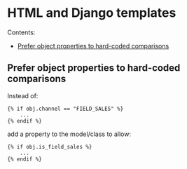# HTML and Django templates

Contents:

- [Prefer object properties to hard-coded comparisons](#prefer-object-properties-to-hard-coded-comparisons)


## Prefer object properties to hard-coded comparisons

Instead of:

```
{% if obj.channel == "FIELD_SALES" %}
    ...
{% endif %}
```

add a property to the model/class to allow:

```
{% if obj.is_field_sales %}
    ...
{% endif %}
```
